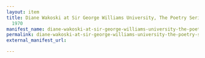 ```yaml
---
layout: item
title: Diane Wakoski at Sir George Williams University, The Poetry Series, 23 January
  1970
manifest_name: diane-wakoski-at-sir-george-williams-university-the-poetry-series-23-january-1970
permalink: diane-wakoski-at-sir-george-williams-university-the-poetry-series-23-january-1970
external_manifest_url: 

---
```

<!-- Add an essay or interpretive material below this line,
using HTML or markdown.  Do not modify this file above this line -->
